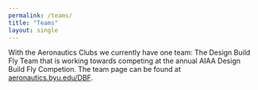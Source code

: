 ```yaml
---
permalink: /teams/
title: "Teams"
layout: single
---
```


With the Aeronautics Clubs we currently have one team: The Design Build Fly Team that is working towards competing at the annual AIAA Design Build Fly Competion.  The team page can be found at [aeronautics.byu.edu/DBF](https://aeronautics.byu.edu/DBF/).